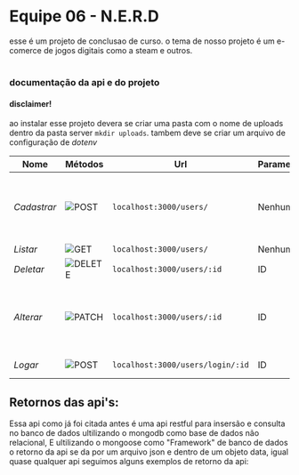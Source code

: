 # Equipe 06 - N.E.R.D


esse é um projeto de conclusao de curso. o tema de nosso projeto é um e-comerce de jogos digitais como a steam e outros.



#

### documentação da api e do projeto

#### disclaimer! 

ao instalar esse projeto devera se criar uma pasta com o nome de uploads dentro da pasta server `mkdir uploads`.
tambem deve se criar um arquivo de configuração de *dotenv*

| Nome    | Métodos |     Url                | Parametros |     body                            |
|---------|---------|------------------------|------------|-------------------------------------|
|*Cadastrar*|  ![POST](https://img.shields.io/badge/POST-yellow.svg) |``localhost:3000/users/`` | Nenhum|name, email, pass, type, imgName, src|
|*Listar*| ![GET](https://img.shields.io/badge/GET-green.svg) | `localhost:3000/users/`| Nenhum | Nenhum |
|*Deletar*| ![DELETE](https://img.shields.io/badge/DELETE-red.svg) | `localhost:3000/users/:id` | ID | Nenhum |
|*Alterar*| ![PATCH](https://img.shields.io/badge/PATCH-purple.svg) | `localhost:3000/users/:id` | ID | name, email, pass, type, imgName, src|
|*Logar*| ![POST](https://img.shields.io/badge/POST-yellow.svg) | `localhost:3000/users/login/:id` | ID | email, pass|


## Retornos das api's:

Essa api como já foi citada antes é uma api restful para insersão e consulta no banco de dados
ultilizando o mongodb como base de dados não relacional, E ultilizando o mongoose como "Framework"
de banco de dados o retorno da api se da por um arquivo json e dentro de um objeto data, igual quase
qualquer api seguimos alguns exemplos de retorno da api:

```json



```